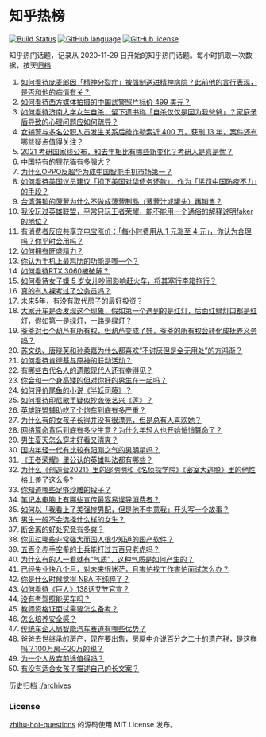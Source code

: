 # 知乎热榜
[![Build Status](https://github.com/ToWeLong/zhihu-hot-questions/workflows/CI/badge.svg)](https://github.com/ToWeLong/zhihu-hot-questions/actions)
[![GitHub language](https://img.shields.io/badge/language-golang-orange.svg)](https://golang.org/)
[![GitHub license](https://img.shields.io/github/license/ToWeLong/zhihu-hot-questions)](https://github.com/ToWeLong/zhihu-hot-questions/blob/main/LICENSE)

知乎热门话题，记录从 2020-11-29 日开始的知乎热门话题。每小时抓取一次数据，按天[归档](./archives)

<!-- BEGIN -->

1. [如何看待庞麦郎因「精神分裂症」被强制送进精神病院？此前他的言行表现，是否和他的病情有关？](https://www.zhihu.com/question/448900152)
1. [如何看待西方媒体拍摄的中国武警照片标价 499 美元？](https://www.zhihu.com/question/448824785)
1. [如何看待济南大学女生自杀，留下遗书称「自杀仅仅是因为我爸爸」？家庭矛盾导致的心理问题应如何疏导？](https://www.zhihu.com/question/448002553)
1. [女辅警与多名公职人员发生关系后敲诈勒索近 400 万，获刑 13 年，案件还有哪些疑点值得关注？](https://www.zhihu.com/question/448965331)
1. [2021 考研国家线公布，和去年相比有哪些新变化？考研人是喜是忧？](https://www.zhihu.com/question/448953782)
1. [中国特有的狸花猫有多强大？](https://www.zhihu.com/question/423321345)
1. [为什么OPPO反超华为成中国智能手机市场第一？](https://www.zhihu.com/question/448138840)
1. [如何看待美国议员建议「扣下美国对华债务还款」，作为「惩罚中国防疫不力」的手段？](https://www.zhihu.com/question/448932639)
1. [台湾滞销的菠萝为什么不做成菠萝制品（菠萝汁或罐头）再销售？](https://www.zhihu.com/question/448567998)
1. [我没玩过英雄联盟，平常只玩王者荣耀，能不能用一个通俗的解释说明faker的地位？](https://www.zhihu.com/question/432404612)
1. [有消费者反应共享充电宝涨价：「每小时费用从 1 元涨至 4 元」，你认为合理吗？你平时会用吗？](https://www.zhihu.com/question/448895932)
1. [如何拥有旺盛精力？](https://www.zhihu.com/question/21671881)
1. [你认为手机上最鸡肋的功能是哪一个？](https://www.zhihu.com/question/447620352)
1. [如何看待RTX 3060被破解？](https://www.zhihu.com/question/448654710)
1. [如何看待女子嫌 5 岁女儿吵闹影响赶火车，将其塞行李箱拖行？](https://www.zhihu.com/question/448927801)
1. [真的有人裸考过了公务员吗？](https://www.zhihu.com/question/276113114)
1. [未来5年，有没有取代房子的最好投资？](https://www.zhihu.com/question/441692710)
1. [大家开车是否发现这个现象，假如第一个遇到的是红灯，后面红绿灯口都是红灯，假如第一是绿灯，一路是绿灯？](https://www.zhihu.com/question/57716477)
1. [爷爷对七个葫芦有所有权，但葫芦变成了娃，爷爷的所有权会转化成抚养义务吗？](https://www.zhihu.com/question/448535473)
1. [苏文纨、唐晓芙和孙柔嘉为什么都喜欢“不讨厌但是全无用处”的方鸿渐？](https://www.zhihu.com/question/20567154)
1. [如何看待肯德基与原神的联动活动？](https://www.zhihu.com/question/448206330)
1. [有哪些古代名人的遗骸现代人还有幸得见？](https://www.zhihu.com/question/448762780)
1. [你会和一个身高矮的但对你好的男生在一起吗？](https://www.zhihu.com/question/445584899)
1. [如何评价尾鱼的小说《半妖司藤》？](https://www.zhihu.com/question/290725933)
1. [如何看待印尼歌手疑似抄袭张艺兴《莲》？](https://www.zhihu.com/question/448365086)
1. [英雄联盟辅助吃了个炮车到底有多严重？](https://www.zhihu.com/question/341459636)
1. [为什么有的女孩子长得并没有很漂亮，但是总有人喜欢她？](https://www.zhihu.com/question/405378615)
1. [网络算命背后到底有多少生意？为什么年轻人也开始悄悄算命了？](https://www.zhihu.com/question/448898621)
1. [男生夏天怎么穿才好看又清爽？](https://www.zhihu.com/question/401002312)
1. [国内年轻一代有比较有阳刚之气的男明星吗？](https://www.zhihu.com/question/436821458)
1. [《王者荣耀》里公认的英雄叫法都有哪些？](https://www.zhihu.com/question/443766428)
1. [为什么《创造营2021》里的邵明明和《名侦探学院》《密室大逃脱》里的他性格上差了这么多?](https://www.zhihu.com/question/448250412)
1. [你知道哪些足够沙雕的段子？](https://www.zhihu.com/question/329382131)
1. [笔记本电脑上有哪些宣传最容易误导消费者？](https://www.zhihu.com/question/448312575)
1. [如何以「我看上了美强惨男配，但是他不中意我」开头写一个故事？](https://www.zhihu.com/question/434071369)
1. [男生一般不会选择什么样的女生？](https://www.zhihu.com/question/435057725)
1. [断舍离的好处究竟有多爽？](https://www.zhihu.com/question/446430795)
1. [你见过哪些非常强大而国人很少知道的国产软件？](https://www.zhihu.com/question/64554518)
1. [五百个赤手空拳的士兵能打过五百只老虎吗？](https://www.zhihu.com/question/391725102)
1. [为什么有的人一看就有“气质”，这种气质是如何产生的？](https://www.zhihu.com/question/439868962)
1. [已经失业快八个月，对未来很迷茫，且害怕找工作害怕面试怎么办？](https://www.zhihu.com/question/417983831)
1. [你是什么时候觉得 NBA 不纯粹了？](https://www.zhihu.com/question/448034302)
1. [如何看待《巨人》138话艾笠官宣？](https://www.zhihu.com/question/447867811)
1. [没有考驾照能买车吗？](https://www.zhihu.com/question/292055963)
1. [教师资格证面试需要怎么备考？](https://www.zhihu.com/question/319205096)
1. [怎么培养安全感？](https://www.zhihu.com/question/29141214)
1. [传统车企入局智能汽车赛道有哪些优势？](https://www.zhihu.com/question/448908479)
1. [爸爸去世继承的房产，现在要出售，房屋中介说百分之二十的遗产税，是这样吗？100万房子20万的税？](https://www.zhihu.com/question/348287427)
1. [为一个人放弃前途值得吗？](https://www.zhihu.com/question/448297611)
1. [有没有适合女孩子描述自己的长文案？](https://www.zhihu.com/question/448611410)

<!-- END -->

历史归档 [./archives](./archives)


### License
[zhihu-hot-questions](https://github.com/towelong/zhihu-hot-questions) 的源码使用 MIT License 发布。